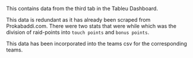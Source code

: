 This contains data from the third tab in the Tableu Dashboard.

This data is redundant as it has already been scraped from Prokabaddi.com. There were two stats that were while which was the division of raid-points into `touch points` and `bonus points`.

This data has been incorporated into the teams csv for the corresponding teams.
